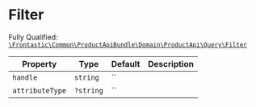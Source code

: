 #  Filter

Fully Qualified: [`\Frontastic\Common\ProductApiBundle\Domain\ProductApi\Query\Filter`](../../../../../../src/php/ProductApiBundle/Domain/ProductApi/Query/Filter.php)



Property|Type|Default|Description
--------|----|-------|-----------
`handle`|`string`|``|
`attributeType`|`?string`|``|

